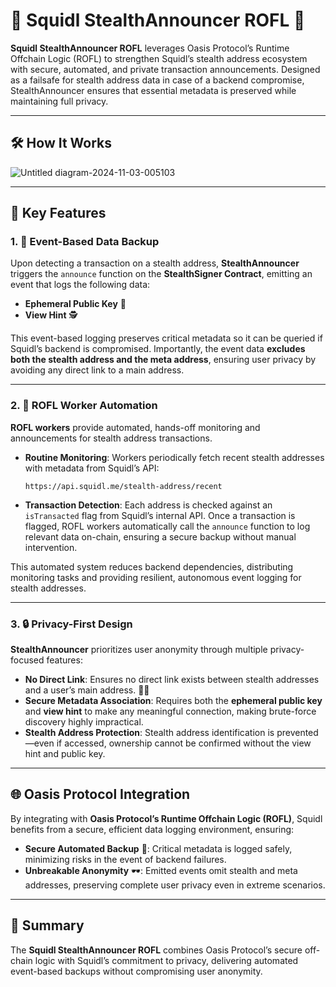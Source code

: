 # 🦑 Squidl StealthAnnouncer ROFL 🚀

**Squidl StealthAnnouncer ROFL** leverages Oasis Protocol’s Runtime Offchain Logic (ROFL) to strengthen Squidl’s stealth address ecosystem with secure, automated, and private transaction announcements. Designed as a failsafe for stealth address data in case of a backend compromise, StealthAnnouncer ensures that essential metadata is preserved while maintaining full privacy.

---

## 🛠️ How It Works
![Untitled diagram-2024-11-03-005103](https://github.com/user-attachments/assets/a4061242-707b-40bc-9629-8c87ffaf499a)

---

## 🔑 Key Features

### 1. 📢 Event-Based Data Backup
Upon detecting a transaction on a stealth address, **StealthAnnouncer** triggers the `announce` function on the **StealthSigner Contract**, emitting an event that logs the following data:

- **Ephemeral Public Key** 🔑
- **View Hint** 🕵️

This event-based logging preserves critical metadata so it can be queried if Squidl’s backend is compromised. Importantly, the event data **excludes both the stealth address and the meta address**, ensuring user privacy by avoiding any direct link to a main address.

---

### 2. 🤖 ROFL Worker Automation

**ROFL workers** provide automated, hands-off monitoring and announcements for stealth address transactions.

- **Routine Monitoring**: Workers periodically fetch recent stealth addresses with metadata from Squidl’s API:
  
  ```
  https://api.squidl.me/stealth-address/recent
  ```

- **Transaction Detection**: Each address is checked against an `isTransacted` flag from Squidl’s internal API. Once a transaction is flagged, ROFL workers automatically call the `announce` function to log relevant data on-chain, ensuring a secure backup without manual intervention.

This automated system reduces backend dependencies, distributing monitoring tasks and providing resilient, autonomous event logging for stealth addresses.

---

### 3. 🔒 Privacy-First Design

**StealthAnnouncer** prioritizes user anonymity through multiple privacy-focused features:

- **No Direct Link**: Ensures no direct link exists between stealth addresses and a user’s main address. 🔗❌
- **Secure Metadata Association**: Requires both the **ephemeral public key** and **view hint** to make any meaningful connection, making brute-force discovery highly impractical.
- **Stealth Address Protection**: Stealth address identification is prevented—even if accessed, ownership cannot be confirmed without the view hint and public key.

---

## 🌐 Oasis Protocol Integration

By integrating with **Oasis Protocol’s Runtime Offchain Logic (ROFL)**, Squidl benefits from a secure, efficient data logging environment, ensuring:

- **Secure Automated Backup** 🔐: Critical metadata is logged safely, minimizing risks in the event of backend failures.
- **Unbreakable Anonymity** 🕶️: Emitted events omit stealth and meta addresses, preserving complete user privacy even in extreme scenarios.

---

## 🔄 Summary

The **Squidl StealthAnnouncer ROFL** combines Oasis Protocol’s secure off-chain logic with Squidl’s commitment to privacy, delivering automated event-based backups without compromising user anonymity.
